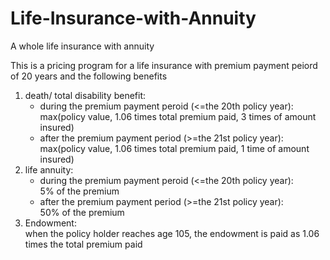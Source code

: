 # Life-Insurance-with-Annuity
A whole life insurance with annuity

This is a pricing program for a life insurance with premium payment peiord of 20 years and the following benefits
1. death/ total disability benefit:
   - during the premium payment peroid (<=the 20th policy year):</br> 
     max(policy value, 1.06 times total premium paid, 3 times of amount insured)</br> 
   - after the premium payment period (>=the 21st policy year):</br> 
     max(policy value, 1.06 times total premium paid, 1 time of amount insured)</br> 
2. life annuity:</br> 
   - during the premium payment peroid (<=the 20th policy year):</br> 
     5% of the premium</br> 
   - after the premium payment period (>=the 21st policy year):</br>
     50% of the premium</br> 
3. Endowment:</br> 
   when the policy holder reaches age 105, the endowment is paid as 1.06 times the total premium paid



